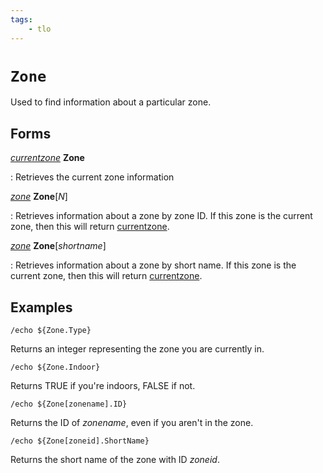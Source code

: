 ```yaml
---
tags:
    - tlo
---
```

# `Zone`

Used to find information about a particular zone.

## Forms

[_currentzone_][currentzone] **Zone**

:   Retrieves the current zone information

[_zone_][zone] **Zone**[_N_]

:   Retrieves information about a zone by zone ID. If this zone is the current zone, then
    this will return [currentzone].

[_zone_][zone] **Zone**[_shortname_]

:   Retrieves information about a zone by short name. If this zone is the current zone, then
    this will return [currentzone].

## Examples

```
/echo ${Zone.Type}
```

Returns an integer representing the zone you are currently in.

```
/echo ${Zone.Indoor}
```

Returns TRUE if you're indoors, FALSE if not.

```
/echo ${Zone[zonename].ID}
```

Returns the ID of _zonename_, even if you aren't in the zone.

```
/echo ${Zone[zoneid].ShortName}
```

Returns the short name of the zone with ID _zoneid_.


[zone]: ../data-types/datatype-zone.md
[currentzone]: ../data-types/datatype-currentzone.md
[int]: ../data-types/datatype-int.md
[string]: ../data-types/datatype-string.md
[achievementobj]: datatype-achievementobj.md
[bool]: ../data-types/datatype-bool.md
[time]: datatype-time.md
[achievement]: ../data-types/datatype-achievement.md
[achievementcat]: ../data-types/datatype-achievementcat.md
[altability]: datatype-altability.md
[spell]: datatype-spell.md
[bandolieritem]: #bandolieritem-datatype
[int64]: ../data-types/datatype-int64.md
[timestamp]: datatype-timestamp.md
[float]: ../data-types/datatype-float.md
[buff]: datatype-buff.md
[spawn]: ../data-types/datatype-spawn.md
[auratype]: datatype-auratype.md
[item]: datatype-item.md
[worldlocation]: datatype-worldlocation.md
[ticks]: datatype-ticks.md
[fellowship]: datatype-fellowship.md
[strinrg]: datatype-string.md
[xtarget]: datatype-xtarget.md
[dzmember]: datatype-dzmember.md
[window]: datatype-window.md
[zone]: datatype-zone.md
[fellowshipmember]: datatype-fellowshipmember.md
[class]: datatype-class.md
[heading]: datatype-heading.md
[ground]: datatype-ground.md
[inifile]: datatype-inifile.md
[inifilesection]: datatype-inifilesection.md
[inifilesectionkey]: datatype-inifilesectionkey.md
[double]: ../data-types/datatype-double.md
[invslot]: datatype-invslot.md
[augtype]: datatype-augtype.md
[itemspell]: datatype-itemspell.md
[evolving]: datatype-evolving.md
[keyringitem]: datatype-keyringitem.md
[raidmember]: datatype-raidmember.md
[body]: datatype-body.md
[cachedbuff]: datatype-cachedbuff.md
[deity]: datatype-deity.md
[race]: datatype-race.md
[taskmember]: datatype-task.md
[achievementmgr]: #achievementmgr-type
[itemfilterdata]: #itemfilterdata-type
[advlootitem]: #advlootitem-type
[alert]: #alert-type
[alertlist]: #alertlist-type
[friends]: #friends-type

